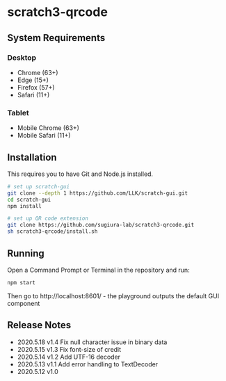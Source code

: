 # scratch3-qrcode

## System Requirements
### Desktop
* Chrome (63+)
* Edge (15+)
* Firefox (57+)
* Safari (11+)
### Tablet
* Mobile Chrome (63+)
* Mobile Safari (11+)

## Installation
This requires you to have Git and Node.js installed.

```bash
# set up scratch-gui
git clone --depth 1 https://github.com/LLK/scratch-gui.git
cd scratch-gui
npm install

# set up QR code extension
git clone https://github.com/sugiura-lab/scratch3-qrcode.git
sh scratch3-qrcode/install.sh
```

## Running
Open a Command Prompt or Terminal in the repository and run:
```bash
npm start
```
Then go to http://localhost:8601/ - the playground outputs the default GUI component

## Release Notes
* 2020.5.18 v1.4 Fix null character issue in binary data
* 2020.5.15 v1.3 Fix font-size of credit
* 2020.5.14 v1.2 Add UTF-16 decoder
* 2020.5.13 v1.1 Add error handling to TextDecoder
* 2020.5.12 v1.0
